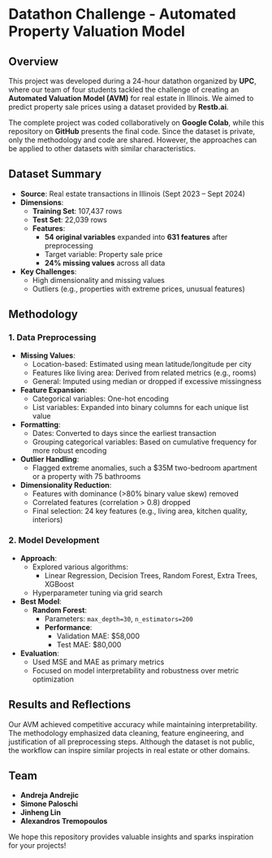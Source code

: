 # Datathon Challenge - Automated Property Valuation Model

## Overview
This project was developed during a 24-hour datathon organized by **UPC**, where our team of four students tackled the challenge of creating an **Automated Valuation Model (AVM)** for real estate in Illinois. We aimed to predict property sale prices using a dataset provided by **Restb.ai**.

The complete project was coded collaboratively on **Google Colab**, while this repository on **GitHub** presents the final code. Since the dataset is private, only the methodology and code are shared. However, the approaches can be applied to other datasets with similar characteristics.

## Dataset Summary
- **Source**: Real estate transactions in Illinois (Sept 2023 – Sept 2024)
- **Dimensions**:
  - **Training Set**: 107,437 rows
  - **Test Set**: 22,039 rows
  - **Features**: 
    - **54 original variables** expanded into **631 features** after preprocessing
    - Target variable: Property sale price
    - **24% missing values** across all data
- **Key Challenges**:
  - High dimensionality and missing values
  - Outliers (e.g., properties with extreme prices, unusual features)

## Methodology

### 1. **Data Preprocessing**
- **Missing Values**:
  - Location-based: Estimated using mean latitude/longitude per city
  - Features like living area: Derived from related metrics (e.g., rooms)
  - General: Imputed using median or dropped if excessive missingness
- **Feature Expansion**:
  - Categorical variables: One-hot encoding
  - List variables: Expanded into binary columns for each unique list value
- **Formatting**:
  - Dates: Converted to days since the earliest transaction
  - Grouping categorical variables: Based on cumulative frequency for more robust encoding
- **Outlier Handling**:
  - Flagged extreme anomalies, such a $35M two-bedroom apartment or a property with 75 bathrooms
- **Dimensionality Reduction**:
  - Features with dominance (>80% binary value skew) removed
  - Correlated features (correlation > 0.8) dropped
  - Final selection: 24 key features (e.g., living area, kitchen quality, interiors)

### 2. **Model Development**
- **Approach**:
  - Explored various algorithms: 
    - Linear Regression, Decision Trees, Random Forest, Extra Trees, XGBoost
  - Hyperparameter tuning via grid search
- **Best Model**:
  - **Random Forest**:
    - Parameters: `max_depth=30`, `n_estimators=200`
    - **Performance**:
      - Validation MAE: $58,000
      - Test MAE: $80,000
- **Evaluation**:
  - Used MSE and MAE as primary metrics
  - Focused on model interpretability and robustness over metric optimization

## Results and Reflections
Our AVM achieved competitive accuracy while maintaining interpretability. The methodology emphasized data cleaning, feature engineering, and justification of all preprocessing steps. Although the dataset is not public, the workflow can inspire similar projects in real estate or other domains.

## Team
- **Andreja Andrejic**
- **Simone Paloschi**
- **Jinheng Lin**
- **Alexandros Tremopoulos** 

We hope this repository provides valuable insights and sparks inspiration for your projects!
